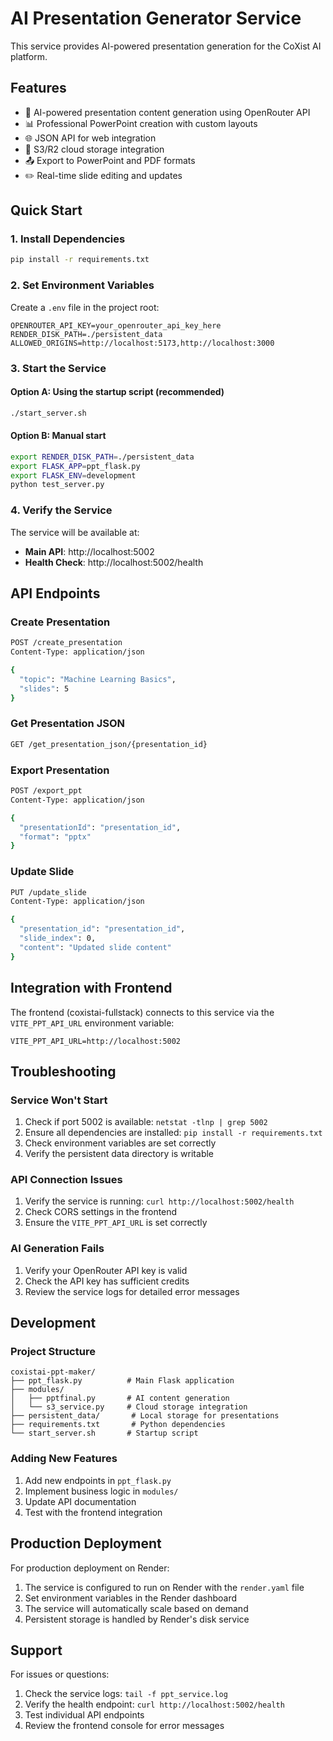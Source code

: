 # AI Presentation Generator Service

This service provides AI-powered presentation generation for the CoXist AI platform.

## Features

- 🤖 AI-powered presentation content generation using OpenRouter API
- 📊 Professional PowerPoint creation with custom layouts
- 🌐 JSON API for web integration
- 📁 S3/R2 cloud storage integration
- 📤 Export to PowerPoint and PDF formats
- ✏️ Real-time slide editing and updates

## Quick Start

### 1. Install Dependencies

```bash
pip install -r requirements.txt
```

### 2. Set Environment Variables

Create a `.env` file in the project root:

```env
OPENROUTER_API_KEY=your_openrouter_api_key_here
RENDER_DISK_PATH=./persistent_data
ALLOWED_ORIGINS=http://localhost:5173,http://localhost:3000
```

### 3. Start the Service

#### Option A: Using the startup script (recommended)

```bash
./start_server.sh
```

#### Option B: Manual start

```bash
export RENDER_DISK_PATH=./persistent_data
export FLASK_APP=ppt_flask.py
export FLASK_ENV=development
python test_server.py
```

### 4. Verify the Service

The service will be available at:

- **Main API**: http://localhost:5002
- **Health Check**: http://localhost:5002/health

## API Endpoints

### Create Presentation

```bash
POST /create_presentation
Content-Type: application/json

{
  "topic": "Machine Learning Basics",
  "slides": 5
}
```

### Get Presentation JSON

```bash
GET /get_presentation_json/{presentation_id}
```

### Export Presentation

```bash
POST /export_ppt
Content-Type: application/json

{
  "presentationId": "presentation_id",
  "format": "pptx"
}
```

### Update Slide

```bash
PUT /update_slide
Content-Type: application/json

{
  "presentation_id": "presentation_id",
  "slide_index": 0,
  "content": "Updated slide content"
}
```

## Integration with Frontend

The frontend (coxistai-fullstack) connects to this service via the `VITE_PPT_API_URL` environment variable:

```env
VITE_PPT_API_URL=http://localhost:5002
```

## Troubleshooting

### Service Won't Start

1. Check if port 5002 is available: `netstat -tlnp | grep 5002`
2. Ensure all dependencies are installed: `pip install -r requirements.txt`
3. Check environment variables are set correctly
4. Verify the persistent data directory is writable

### API Connection Issues

1. Verify the service is running: `curl http://localhost:5002/health`
2. Check CORS settings in the frontend
3. Ensure the `VITE_PPT_API_URL` is set correctly

### AI Generation Fails

1. Verify your OpenRouter API key is valid
2. Check the API key has sufficient credits
3. Review the service logs for detailed error messages

## Development

### Project Structure

```
coxistai-ppt-maker/
├── ppt_flask.py          # Main Flask application
├── modules/
│   ├── pptfinal.py       # AI content generation
│   └── s3_service.py     # Cloud storage integration
├── persistent_data/       # Local storage for presentations
├── requirements.txt       # Python dependencies
└── start_server.sh       # Startup script
```

### Adding New Features

1. Add new endpoints in `ppt_flask.py`
2. Implement business logic in `modules/`
3. Update API documentation
4. Test with the frontend integration

## Production Deployment

For production deployment on Render:

1. The service is configured to run on Render with the `render.yaml` file
2. Set environment variables in the Render dashboard
3. The service will automatically scale based on demand
4. Persistent storage is handled by Render's disk service

## Support

For issues or questions:

1. Check the service logs: `tail -f ppt_service.log`
2. Verify the health endpoint: `curl http://localhost:5002/health`
3. Test individual API endpoints
4. Review the frontend console for error messages
